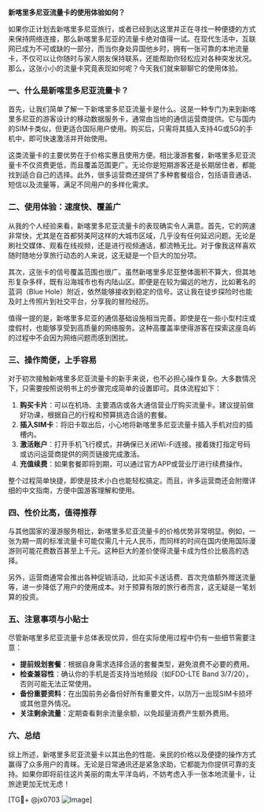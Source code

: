 **新喀里多尼亚流量卡的使用体验如何？**

如果你正计划去新喀里多尼亚旅行，或者已经到达这里并正在寻找一种便捷的方式来保持网络连接，那么新喀里多尼亚的流量卡绝对值得一试。在现代生活中，互联网已成为不可或缺的一部分，而当你身处异国他乡时，拥有一张可靠的本地流量卡，不仅可以让你随时与家人朋友保持联系，还能帮助你轻松应对各种突发状况。那么，这张小小的流量卡究竟表现如何呢？今天我们就来聊聊它的使用体验。

### **一、什么是新喀里多尼亚流量卡？**

首先，让我们简单了解一下新喀里多尼亚流量卡是什么。这是一种专门为来到新喀里多尼亚的游客设计的移动数据服务卡，通常由当地的通信运营商提供。它与国内的SIM卡类似，但更适合国际用户使用。购买后，只需将其插入支持4G或5G的手机中，即可快速激活并开始使用。

这类流量卡的主要优势在于价格实惠且使用方便。相比漫游套餐，新喀里多尼亚流量卡不仅资费更低，而且覆盖范围更广。无论你是短期游客还是长期居住者，都能找到适合自己的选择。此外，很多运营商还提供了多种套餐组合，包括语音通话、短信以及流量等，满足不同用户的多样化需求。

### **二、使用体验：速度快、覆盖广**

从我的个人经验来看，新喀里多尼亚流量卡的表现确实令人满意。首先，它的网速非常快，尤其是在首都努美阿这样的大城市区域，几乎没有任何延迟问题。无论是刷社交媒体、观看在线视频，还是进行视频通话，都流畅无比。对于像我这样喜欢随时随地分享旅行动态的人来说，这无疑是一个巨大的加分项。

其次，这张卡的信号覆盖范围也很广。虽然新喀里多尼亚整体面积不算大，但其地形复杂多样，既有沿海城市也有内陆山区。即便是在较为偏远的地方，比如著名的蓝洞（Blue Hole）附近，依然能够接收到稳定的信号。这让我在徒步探险时也能及时上传照片到社交平台，分享我的冒险经历。

值得一提的是，新喀里多尼亚的通信基础设施相当完善。即使是在一些小型村庄或度假村，也能够享受到高质量的网络服务。这种高覆盖率使得游客在探索这座岛屿的过程中不会因为网络问题而感到困扰。

### **三、操作简便，上手容易**

对于初次接触新喀里多尼亚流量卡的新手来说，也不必担心操作复杂。大多数情况下，只需要按照说明书上的步骤完成简单的设置即可。具体流程如下：

1. **购买卡片**：可以在机场、主要酒店或各大通信营业厅购买流量卡。建议提前做好功课，根据自己的行程和预算挑选合适的套餐。
2. **插入SIM卡**：将旧卡取出后，小心地将新喀里多尼亚流量卡插入手机对应的插槽内。
3. **激活账户**：打开手机飞行模式，并确保已关闭Wi-Fi连接。接着拨打指定号码或访问运营商提供的网页链接完成激活。
4. **充值续费**：如果套餐即将到期，可以通过官方APP或营业厅进行续费操作。

整个过程简单快捷，即使是技术小白也能轻松搞定。而且，许多运营商还会附赠详细的中文指南，方便中国游客理解和使用。

### **四、性价比高，值得推荐**

与其他国家的漫游服务相比，新喀里多尼亚流量卡的价格优势非常明显。例如，一张为期一周的标准流量卡可能仅需几十元人民币，而同样的时间在国内使用国际漫游则可能花费数百甚至上千元。这种巨大的差价使得流量卡成为性价比极高的选择。

另外，运营商通常会推出各种促销活动，比如买卡送话费、首次充值额外赠送流量等，进一步降低了用户的使用成本。对于预算有限的旅行者而言，这无疑是一笔划算的投资。

### **五、注意事项与小贴士**

尽管新喀里多尼亚流量卡总体表现优异，但在实际使用过程中仍有一些细节需要注意：

- **提前规划套餐**：根据自身需求选择合适的套餐类型，避免浪费不必要的费用。
- **检查兼容性**：确认你的手机是否支持当地频段（如FDD-LTE Band 3/7/20），否则可能无法正常使用。
- **备份重要资料**：在出国前务必备份好所有重要文件，以防万一出现SIM卡损坏或其他意外情况。
- **关注剩余流量**：定期查看剩余流量余额，以免超量消费产生额外费用。

### **六、总结**

综上所述，新喀里多尼亚流量卡以其出色的性能、亲民的价格以及便捷的操作方式赢得了众多用户的青睐。无论是日常通讯还是紧急求助，它都能为你提供可靠的支持。如果你即将前往这片美丽的南太平洋岛屿，不妨考虑入手一张本地流量卡，让旅途更加无忧无虑！

[TG💪+ @jx0703 ![Image](https://github.com/user-attachments/assets/dbca1d08-cadb-493c-b0ec-ad6f7a83f270)]